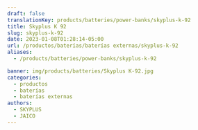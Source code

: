 ```yaml
---
draft: false
translationKey: products/batteries/power-banks/skyplus-k-92
title: Skyplus K 92
slug: skyplus-k-92
date: 2023-01-08T01:28:14-05:00
url: /productos/baterías/baterías externas/skyplus-k-92
aliases:
  - /products/batteries/power-banks/skyplus-k-92

banner: img/products/batteries/Skyplus K-92.jpg
categories:
  - productos
  - baterías
  - baterías externas
authors:
  - SKYPLUS
  - JAICO
---
```

